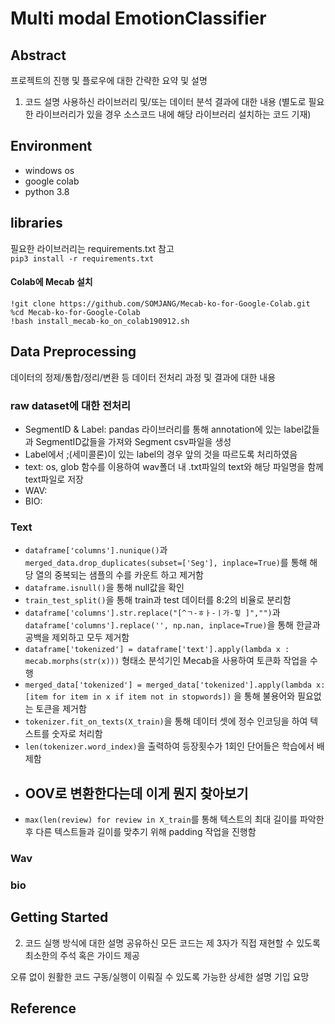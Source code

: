 # Multi modal EmotionClassifier

## Abstract
프로젝트의 진행 및 플로우에 대한 간략한 요약 및 설명

1. 코드 설명
사용하신 라이브러리 및/또는 데이터 분석 결과에 대한 내용 (별도로 필요한 라이브러리가 있을 경우 소스코드 내에 해당 라이브러리 설치하는 코드 기재)

## Environment
* windows os
* google colab
* python 3.8

## libraries
필요한 라이브러리는 requirements.txt 참고  
`pip3 install -r requirements.txt`
#### Colab에 Mecab 설치
```
!git clone https://github.com/SOMJANG/Mecab-ko-for-Google-Colab.git
%cd Mecab-ko-for-Google-Colab
!bash install_mecab-ko_on_colab190912.sh
```

## Data Preprocessing
데이터의 정제/통합/정리/변환 등 데이터 전처리 과정 및 결과에 대한 내용
### raw dataset에 대한 전처리

* SegmentID & Label: pandas 라이브러리를 통해 annotation에 있는 label값들과 SegmentID값들을 가져와 Segment csv파일을 생성  
* Label에서 ;(세미콜론)이 있는 label의 경우 앞의 것을 따르도록 처리하였음
* text: os, glob 함수를 이용하여 wav폴더 내 .txt파일의 text와 해당 파일명을 함께 text파일로 저장  
* WAV:  
* BIO:  

### Text
* `dataframe['columns'].nunique()`과 `merged_data.drop_duplicates(subset=['Seg'], inplace=True)`를 통해 해당 열의 중복되는 샘플의 수를 카운트 하고 제거함 
* `dataframe.isnull()`을 통해 null값을 확인
* `train_test_split()`을 통해 train과 test 데이터를 8:2의 비율로 분리함
* `dataframe['columns'].str.replace("[^ㄱ-ㅎㅏ-ㅣ가-힣 ]","")`과 `dataframe['columns'].replace('', np.nan, inplace=True)`을 통해 한글과 공백을 제외하고 모두 제거함
* `dataframe['tokenized'] = dataframe['text'].apply(lambda x : mecab.morphs(str(x)))` 형태소 분석기인 Mecab을 사용하여 토큰화 작업을 수행
* `merged_data['tokenized'] = merged_data['tokenized'].apply(lambda x: [item for item in x if item not in stopwords])` 을 통해 불용어와 필요없는 토큰을 제거함
* `tokenizer.fit_on_texts(X_train)`을 통해 데이터 셋에 정수 인코딩을 하여 텍스트를 숫자로 처리함
* `len(tokenizer.word_index)`을 출력하여 등장횟수가 1회인 단어들은 학습에서 배제함
*  ## OOV로 변환한다는데 이게 뭔지 찾아보기
*  `max(len(review) for review in X_train`를 통해 텍스트의 최대 길이를 파악한 후 다른 텍스트들과 길이를 맞추기 위해 padding 작업을 진행함

### Wav


### bio


## Getting Started
2. 코드 실행 방식에 대한 설명
공유하신 모든 코드는 제 3자가 직접 재현할 수 있도록 최소한의 주석 혹은 가이드 제공

오류 없이 원활한 코드 구동/실행이 이뤄질 수 있도록 가능한 상세한 설명 기입 요망

## Reference



